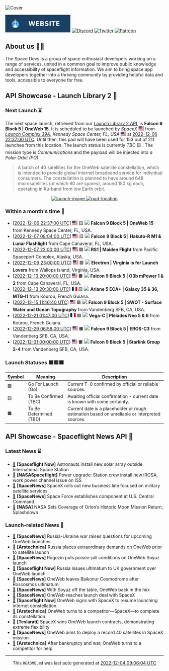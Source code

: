 ![Cover](https://raw.githubusercontent.com/TheSpaceDevs/Tutorials/main/assets/tsd_cover.png)


[![Website](https://raw.githubusercontent.com/TheSpaceDevs/Tutorials/e36b2c250ce7fcd4a801c1ed6cb1f9f9d031696b/assets/badge_tsd_website.svg)](https://thespacedevs.com/)
[![Discord](https://img.shields.io/badge/Discord-%237289DA.svg?style=for-the-badge&logo=discord&logoColor=white)](https://discord.gg/p7ntkNA)
[![Twitter](https://img.shields.io/badge/Twitter-%231DA1F2.svg?style=for-the-badge&logo=Twitter&logoColor=white)](https://twitter.com/TheSpaceDevs)
[![Patreon](https://img.shields.io/badge/Patreon-F96854?style=for-the-badge&logo=patreon&logoColor=white)](https://www.patreon.com/TheSpaceDevs)

## About us 🧑‍🚀
The Space Devs is a group of space enthusiast developers working on a range of
services, united in a common goal to improve public knowledge and accessibility
of spaceflight information. We aim to bring space app developers together into a
thriving community by providing helpful data and tools, accessible to everyone
for free.

## API Showcase - Launch Library 2 🚀

### Next Launch ⌛
The next space launch, retrieved from our
<a href="https://thespacedevs.com/llapi">Launch Library 2 API</a>, is
**Falcon 9 Block 5 | OneWeb 15**. It is scheduled to be launched by *SpaceX*
<img width="17" src="https://raw.githubusercontent.com/lipis/flag-icons/main/flags/4x3/us.svg" />
from *<a href="https://en.wikipedia.org/wiki/Kennedy_Space_Center_Launch_Complex_39#Launch_Pad_39A">Launch Complex 39A</a>, Kennedy Space Center, FL, USA*
<img width="17" src="https://raw.githubusercontent.com/lipis/flag-icons/main/flags/4x3/us.svg" />
at <a href="https://www.timeanddate.com/worldclock/fixedtime.html?iso=20221206T223700">2022-12-06 22:37:00 UTC</a>.  Until
then, this pad will have been used for 153
out of 211 launches from this location. The launch status is currently
*TBC* 🟨 . The mission type is
*Communications* and the payload will be injected
into *a Polar Orbit
(PO)*.
<br>
<blockquote>
  A batch of 40 satellites for the OneWeb satellite constellation, which is intended to provide global Internet broadband service for individual consumers. The constellation is planned to have around 648 microsatellites (of which 60 are spares), around 150 kg each, operating in Ku-band from low Earth orbit.
</blockquote>

<p float="left" align="center">
  <a href="https://en.wikipedia.org/wiki/Falcon_9" >
    <img alt="launch-image" height="200" src="https://spacelaunchnow-prod-east.nyc3.digitaloceanspaces.com/media/launch_images/falcon2520925_image_20220322195146.jpeg" />
  </a>
  <a href="http://maps.google.com/maps?q=28.608+N,+80.604+W" >
    <img alt="pad-location" height="200" src="https://spacelaunchnow-prod-east.nyc3.digitaloceanspaces.com/media/launch_images/location_27_20200803142447.jpg"  />
  </a>
</p>

### Within a month's time 📅
- \[<a href="https://www.timeanddate.com/worldclock/fixedtime.html?iso=20221206T223700">2022-12-06 22:37:00 UTC</a>\]  <img width="17" src="https://raw.githubusercontent.com/lipis/flag-icons/main/flags/4x3/us.svg" /> 🟨  <a href="https://www.google.com/calendar/render?action=TEMPLATE&text=Falcon 9 Block 5 | OneWeb 15&location=Kennedy Space Center, FL, USA&dates=20221206T223700Z%2F20221206T223700Z"><img border="0" width="15" src="https://upload.wikimedia.org/wikipedia/commons/a/a5/Google_Calendar_icon_%282020%29.svg"></a> **Falcon 9 Block 5 | OneWeb 15** from Kennedy Space Center, FL, USA.
- \[<a href="https://www.timeanddate.com/worldclock/fixedtime.html?iso=20221207T080400">2022-12-07 08:04:00 UTC</a>\]  <img width="17" src="https://raw.githubusercontent.com/lipis/flag-icons/main/flags/4x3/us.svg" /> 🟨  <a href="https://www.google.com/calendar/render?action=TEMPLATE&text=Falcon 9 Block 5 | Hakuto-R M1 &amp; Lunar Flashlight&location=Cape Canaveral, FL, USA&dates=20221207T080400Z%2F20221207T080400Z"><img border="0" width="15" src="https://upload.wikimedia.org/wikipedia/commons/a/a5/Google_Calendar_icon_%282020%29.svg"></a> **Falcon 9 Block 5 | Hakuto-R M1 & Lunar Flashlight** from Cape Canaveral, FL, USA.
- \[<a href="https://www.timeanddate.com/worldclock/fixedtime.html?iso=20221207T220000">2022-12-07 22:00:00 UTC</a>\]  <img width="17" src="https://raw.githubusercontent.com/lipis/flag-icons/main/flags/4x3/us.svg" /> 🟩  <a href="https://www.google.com/calendar/render?action=TEMPLATE&text=RS1 | Maiden Flight&location=Pacific Spaceport Complex, Alaska, USA&dates=20221207T220000Z%2F20221208T013000Z"><img border="0" width="15" src="https://upload.wikimedia.org/wikipedia/commons/a/a5/Google_Calendar_icon_%282020%29.svg"></a> **RS1 | Maiden Flight** from Pacific Spaceport Complex, Alaska, USA.
- \[<a href="https://www.timeanddate.com/worldclock/fixedtime.html?iso=20221209T230000">2022-12-09 23:00:00 UTC</a>\]  <img width="17" src="https://raw.githubusercontent.com/lipis/flag-icons/main/flags/4x3/us.svg" /> 🟩  <a href="https://www.google.com/calendar/render?action=TEMPLATE&text=Electron | Virginia is for Launch Lovers&location=Wallops Island, Virginia, USA&dates=20221209T230000Z%2F20221210T010000Z"><img border="0" width="15" src="https://upload.wikimedia.org/wikipedia/commons/a/a5/Google_Calendar_icon_%282020%29.svg"></a> **Electron | Virginia is for Launch Lovers** from Wallops Island, Virginia, USA.
- \[<a href="https://www.timeanddate.com/worldclock/fixedtime.html?iso=20221213T200000">2022-12-13 20:00:00 UTC</a>\]  <img width="17" src="https://raw.githubusercontent.com/lipis/flag-icons/main/flags/4x3/us.svg" /> 🟧  <a href="https://www.google.com/calendar/render?action=TEMPLATE&text=Falcon 9 Block 5 | O3b mPower 1 &amp; 2&location=Cape Canaveral, FL, USA&dates=20221213T200000Z%2F20221213T200000Z"><img border="0" width="15" src="https://upload.wikimedia.org/wikipedia/commons/a/a5/Google_Calendar_icon_%282020%29.svg"></a> **Falcon 9 Block 5 | O3b mPower 1 & 2** from Cape Canaveral, FL, USA.
- \[<a href="https://www.timeanddate.com/worldclock/fixedtime.html?iso=20221213T203000">2022-12-13 20:30:00 UTC</a>\]  <img width="17" src="https://raw.githubusercontent.com/lipis/flag-icons/main/flags/4x3/fr.svg" /> 🟨  <a href="https://www.google.com/calendar/render?action=TEMPLATE&text=Ariane 5 ECA+ | Galaxy 35 &amp; 36, MTG-I1&location=Kourou, French Guiana&dates=20221213T203000Z%2F20221213T203000Z"><img border="0" width="15" src="https://upload.wikimedia.org/wikipedia/commons/a/a5/Google_Calendar_icon_%282020%29.svg"></a> **Ariane 5 ECA+ | Galaxy 35 & 36, MTG-I1** from Kourou, French Guiana.
- \[<a href="https://www.timeanddate.com/worldclock/fixedtime.html?iso=20221215T114640">2022-12-15 11:46:40 UTC</a>\]  <img width="17" src="https://raw.githubusercontent.com/lipis/flag-icons/main/flags/4x3/us.svg" /> 🟩  <a href="https://www.google.com/calendar/render?action=TEMPLATE&text=Falcon 9 Block 5 | SWOT - Surface Water and Ocean Topography&location=Vandenberg SFB, CA, USA&dates=20221215T114640Z%2F20221215T114640Z"><img border="0" width="15" src="https://upload.wikimedia.org/wikipedia/commons/a/a5/Google_Calendar_icon_%282020%29.svg"></a> **Falcon 9 Block 5 | SWOT - Surface Water and Ocean Topography** from Vandenberg SFB, CA, USA.
- \[<a href="https://www.timeanddate.com/worldclock/fixedtime.html?iso=20221221T014700">2022-12-21 01:47:00 UTC</a>\]  <img width="17" src="https://raw.githubusercontent.com/lipis/flag-icons/main/flags/4x3/fr.svg" /> 🟩  <a href="https://www.google.com/calendar/render?action=TEMPLATE&text=Vega-C | Pléiades Neo 5 &amp; 6&location=Kourou, French Guiana&dates=20221221T014700Z%2F20221221T014700Z"><img border="0" width="15" src="https://upload.wikimedia.org/wikipedia/commons/a/a5/Google_Calendar_icon_%282020%29.svg"></a> **Vega-C | Pléiades Neo 5 & 6** from Kourou, French Guiana.
- \[<a href="https://www.timeanddate.com/worldclock/fixedtime.html?iso=20221229T065800">2022-12-29 06:58:00 UTC</a>\]  <img width="17" src="https://raw.githubusercontent.com/lipis/flag-icons/main/flags/4x3/us.svg" /> 🟧  <a href="https://www.google.com/calendar/render?action=TEMPLATE&text=Falcon 9 Block 5 | EROS-C3&location=Vandenberg SFB, CA, USA&dates=20221229T065800Z%2F20221229T065800Z"><img border="0" width="15" src="https://upload.wikimedia.org/wikipedia/commons/a/a5/Google_Calendar_icon_%282020%29.svg"></a> **Falcon 9 Block 5 | EROS-C3** from Vandenberg SFB, CA, USA.
- \[<a href="https://www.timeanddate.com/worldclock/fixedtime.html?iso=20221231T000000">2022-12-31 00:00:00 UTC</a>\]  <img width="17" src="https://raw.githubusercontent.com/lipis/flag-icons/main/flags/4x3/us.svg" /> 🟧  <a href="https://www.google.com/calendar/render?action=TEMPLATE&text=Falcon 9 Block 5 | Starlink Group 2-4&location=Vandenberg SFB, CA, USA&dates=20221231T000000Z%2F20221231T000000Z"><img border="0" width="15" src="https://upload.wikimedia.org/wikipedia/commons/a/a5/Google_Calendar_icon_%282020%29.svg"></a> **Falcon 9 Block 5 | Starlink Group 2-4** from Vandenberg SFB, CA, USA.


### Launch Statuses 🟩🟨🟧
<p align="center">
    <table class="tg">
    <thead>
      <tr>
        <th class="tg-0pky">Symbol</th>
        <th class="tg-0pky">Meaning</th>
        <th class="tg-0pky">Description</th>
      </tr>
    </thead>
    <tbody>
      <tr>
        <td class="tg-0pky">🟩</td>
        <td class="tg-0pky">Go For Launch (Go)</td>
        <td class="tg-0pky">Current T-0 confirmed by official or reliable sources.</td>
      </tr>
      <tr>
        <td class="tg-0pky">🟨</td>
        <td class="tg-0pky">To Be Confirmed (TBC)</td>
        <td class="tg-0pky">Awaiting official confirmation - current date is known with some certainty.</td>
      </tr>
      <tr>
        <td class="tg-0pky">🟧</td>
        <td class="tg-0pky">To Be Determined (TBD)</td>
        <td class="tg-0pky">Current date is a placeholder or rough estimation based on unreliable or interpreted sources.</td>
      </tr>
    </tbody>
    </table>
</p>

## API Showcase - Spaceflight News API 📰

### Latest News ⌛
- <a href="https://spaceflightnow.com/2022/12/03/iss-eva-82/" >🔗</a> **[Spaceflight Now]** Astronauts install new solar array outside International Space Station
- <a href="https://www.nasaspaceflight.com/2022/12/irosa-eva-dec-3/" >🔗</a> **[NASASpaceflight]** Power upgrade: Station crew install new iROSA, work power channel issue on ISS
- <a href="https://spacenews.com/spacex-rolls-out-new-business-line-focused-on-military-satellite-services/" >🔗</a> **[SpaceNews]** SpaceX rolls out new business line focused on military satellite services
- <a href="https://spacenews.com/space-force-establishes-component-at-u-s-central-command/" >🔗</a> **[SpaceNews]** Space Force establishes component at U.S. Central Command
- <a href="http://www.nasa.gov/press-release/nasa-sets-coverage-of-orion-s-historic-moon-mission-return-splashdown" >🔗</a> **[NASA]** NASA Sets Coverage of Orion’s Historic Moon Mission Return, Splashdown


### Launch-related News 🚀

- <a href="https://spacenews.com/russia-ukraine-war-raises-questions-for-upcoming-oneweb-launches/" >🔗</a> **[SpaceNews]** Russia-Ukraine war raises questions for upcoming OneWeb launches
- <a href="https://arstechnica.com/science/2022/03/russia-places-extraordinary-demands-on-oneweb-prior-to-satellite-launch/" >🔗</a> **[Arstechnica]** Russia places extraordinary demands on OneWeb prior to satellite launch
- <a href="https://spacenews.com/rogozin-puts-poison-pill-conditions-on-oneweb-soyuz-launch/" >🔗</a> **[SpaceNews]** Rogozin puts poison-pill conditions on OneWeb Soyuz launch
- <a href="https://spaceflightnow.com/2022/03/02/russia-issues-ultimatum-to-u-k-government-over-oneweb-launch/" >🔗</a> **[Spaceflight Now]** Russia issues ultimatum to UK government over OneWeb launch
- <a href="https://spacenews.com/oneweb-leaves-baikonur-cosmodrome-after-roscosmos-ultimatum/" >🔗</a> **[SpaceNews]** OneWeb leaves Baikonur Cosmodrome after Roscosmos ultimatum
- <a href="https://spacenews.com/with-soyuz-off-the-table-oneweb-back-in-the-mix/" >🔗</a> **[SpaceNews]** With Soyuz off the table, OneWeb back in the mix
- <a href="https://spacenews.com/oneweb-reaches-launch-deal-with-spacex/" >🔗</a> **[SpaceNews]** OneWeb reaches launch deal with SpaceX
- <a href="https://spaceflightnow.com/2022/03/21/oneweb-signs-with-spacex-to-resume-launching-internet-constellation/" >🔗</a> **[Spaceflight Now]** OneWeb signs with SpaceX to resume launching internet constellation
- <a href="https://arstechnica.com/science/2022/03/oneweb-turns-to-a-competitor-spacex-to-complete-its-constellation/" >🔗</a> **[Arstechnica]** OneWeb turns to a competitor—SpaceX—to complete its constellation
- <a href="https://www.teslarati.com/spacex-wins-oneweb-launch-contracts/" >🔗</a> **[Teslarati]** SpaceX wins OneWeb launch contracts, demonstrating extreme flexibility
- <a href="https://spacenews.com/oneweb-aims-to-deploy-a-record-40-satellites-in-spacex-mission/" >🔗</a> **[SpaceNews]** OneWeb aims to deploy a record 40 satellites in SpaceX mission
- <a href="https://arstechnica.com/science/2022/12/oneweb-sets-a-launch-date-for-next-week-on-a-falcon-9-rocket/" >🔗</a> **[Arstechnica]** After bankruptcy and war, OneWeb turns to a competitor for help


<hr>
  <div align="center">
  This <code>README.md</code> was last auto generated at <a href="https://www.timeanddate.com/worldclock/fixedtime.html?iso=20221204T090604">2022-12-04 09:06:04 UTC</a>
  <br>
  <!-- <a href="https://medium.com/@g.h.garrett" target="_blank">Learn to add space launches to your profile here!</a> -->
</div>